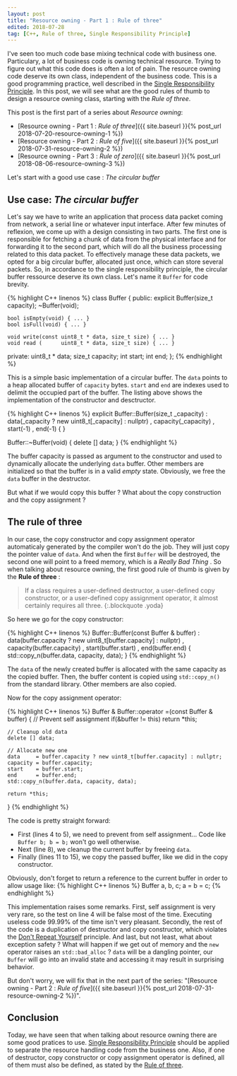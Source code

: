 ```yaml
---
layout: post
title: "Resource owning - Part 1 : Rule of three"
edited: 2018-07-28
tag: [C++, Rule of three, Single Responsibility Principle]
---
```

I've seen too much code base mixing technical code with business one. Particulary, a lot of business code is owning technical resource. Trying to figure out what this code does is often a lot of pain. The resource owning code deserve its own class, independent of the business code. This is a good programming practice, well described in the [Single Responsibility Principle](https://en.wikipedia.org/wiki/Single_responsibility_principle). In this post, we will see what are the good rules of thumb to design a resource owning class, starting with the _Rule of three_.

This post is the first part of a series about _Resource owning_:

* [Resource owning - Part 1 : _Rule of three_]({{ site.baseurl }}{% post_url 2018-07-20-resource-owning-1 %})
* [Resource owning - Part 2 : _Rule of five_]({{ site.baseurl }}{% post_url 2018-07-31-resource-owning-2 %})
* [Resource owning - Part 3 : _Rule of zero_]({{ site.baseurl }}{% post_url 2018-08-06-resource-owning-3 %})

Let's start with a good use case : _The circular buffer_

## Use case: _The circular buffer_
Let's say we have to write an application that process data packet coming from network, a serial line or whatever input interface. After few minutes of reflexion, we come up with a design consisting in two parts. The first one is responsible for fetching a chunk of data from the physical interface and for forwarding it to the second part, which will do all the business processing related to this data packet. To effectively manage these data packets, we opted for a big circular buffer, allocated just once, which can store several packets. So, in accordance to the single responsibility principle, the circular buffer ressource deserve its own class. Let's name it `Buffer` for code brevity.

{% highlight C++ linenos %}
class Buffer
{
public:
    explicit Buffer(size_t capacity);
    ~Buffer(void);

    bool isEmpty(void) { ... }
    bool isFull(void) { ... }

    void write(const uint8_t * data, size_t size) { ... }
    void read (      uint8_t * data, size_t size) { ... }

private:
    uint8_t * data;
    size_t    capacity;
    int       start;
    int       end;
};
{% endhighlight %}

This is a simple basic implementation of a circular buffer. The `data` points to a heap allocated buffer of `capacity` bytes. `start` and `end` are indexes used to delimit the occupied part of the buffer. The listing above shows the implementation of the constructor and desctructor. 

{% highlight C++ linenos %}
explicit Buffer::Buffer(size_t _capacity)
: data(_capacity ? new uint8_t[_capacity] : nullptr)
, capacity(_capacity)
, start(-1)
, end(-1)
{ }

Buffer::~Buffer(void)
{
    delete [] data;
}
{% endhighlight %}

The buffer capacity is passed as argument to the constructor and used to dynamically allocate the underlying `data` buffer. Other members are initialized so that the buffer is in a valid _empty_ state. Obviously, we free the `data` buffer in the destructor.

But what if we would copy this buffer ? What about the copy construction and the copy assignment ?

## The rule of three
In our case, the copy constructor and copy assignment operator automaticaly generated by the compiler won't do the job. They will just copy the pointer value of `data`. And when the first `Buffer` will be destroyed, the second one will point to a freed memory, which is a _Really Bad Thing_ <sup class="far fa-trademark"></sup>.
So when talking about resource owning, the first good rule of thumb is given by the **Rule of three** :

> If a class requires a user-defined destructor, a user-defined copy constructor, or a user-defined copy assignment operator, it almost certainly requires all three.
{:.blockquote .yoda}

So here we go for the copy constructor:

{% highlight C++ linenos %}
Buffer::Buffer(const Buffer & buffer)
: data(buffer.capacity ? new uint8_t[buffer.capacity] : nullptr)
, capacity(buffer.capacity)
, start(buffer.start)
, end(buffer.end)
{
    std::copy_n(buffer.data, capacity, data);
}
{% endhighlight %}

The `data` of the newly created buffer is allocated with the same capacity as the copied buffer. Then, the buffer content is copied using `std::copy_n()` from the standard library. Other members are also copied. 

Now for the copy assignment operator:

{% highlight C++ linenos %}
Buffer & Buffer::operator =(const Buffer & buffer)
{
    // Prevent self assignment
    if(&buffer != this)
        return *this;

    // Cleanup old data
    delete [] data;

    // Allocate new one
    data     = buffer.capacity ? new uint8_t[buffer.capacity] : nullptr;
    capacity = buffer.capacity;
    start    = buffer.start;
    end      = buffer.end;
    std::copy_n(buffer.data, capacity, data);

    return *this;
}
{% endhighlight %}

The code is pretty straight forward:
* First (lines 4 to 5), we need to prevent from self assignment... Code like `Buffer b; b = b;` won't go well otherwise.
* Next (line 8), we cleanup the current buffer by freeing `data`.
* Finally (lines 11 to 15), we copy the passed buffer, like we did in the copy constructor.

Obviously, don't forget to return a reference to the current buffer in order to allow usage like:
{% highlight C++ linenos %}
Buffer a, b, c;
a = b = c;
{% endhighlight %}

This implementation raises some remarks. First, self assignment is very very rare, so the test on line 4
will be false most of the time. Executing useless code 99.99% of the time isn't very pleasant. Secondly,
the rest of the code is a duplication of destructor and copy constructor, which violates the [Don't Repeat
Yourself](https://en.wikipedia.org/wiki/Don%27t_repeat_yourself) principle. And last, but not least, what
about exception safety ? What will happen if we get out of memory and the `new` operator raises an
`std::bad_alloc` ? `data` will be a dangling pointer, our `Buffer` will go into an invalid state and
accessing it may result in surprising behavior.

But don't worry, we will fix that in the next part of the series: "[Resource owning - Part 2 : _Rule of five_]({{ site.baseurl }}{% post_url 2018-07-31-resource-owning-2 %})".

## Conclusion
Today, we have seen that when talking about resource owning there are some good pratices to use. [Single Responsibility Principle](https://en.wikipedia.org/wiki/Single_responsibility_principle) should be applied to separate the resource handling code from the business one. Also, if one of destructor, copy constructor or copy assignment operator is defined, all of them must also be defined, as stated by the [Rule of three](https://en.cppreference.com/w/cpp/language/rule_of_three).
